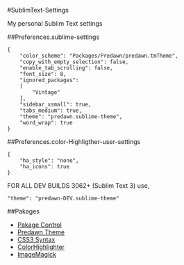#SublimText-Settings

My personal Sublim Text settings

##Preferences.sublime-settings

```
{
	"color_scheme": "Packages/Predawn/predawn.tmTheme",
	"copy_with_empty_selection": false,
	"enable_tab_scrolling": false,
	"font_size": 8,
	"ignored_packages":
	[
		"Vintage"
	],
	"sidebar_xsmall": true,
	"tabs_medium": true,
	"theme": "predawn.sublime-theme",
	"word_wrap": true
}
```
##Preferences.color-Highligther-user-settings

```
{
	"ha_style": "none",
	"ha_icons": true
}
```

FOR ALL DEV BUILDS 3062+ (Sublim Text 3) use,
```
"theme": "predawn-DEV.sublime-theme"
```

##Pakages

- [Pakage Control](https://sublime.wbond.net/installation)
- [Predawn Theme](https://github.com/jamiewilson/predawn)
- [CSS3 Syntax](https://github.com/i-akhmadullin/Sublime-CSS3)
- [ColorHighlighter](https://github.com/Monnoroch/ColorHighlighter)
- [ImageMagick](http://www.imagemagick.org/script/index.php)
